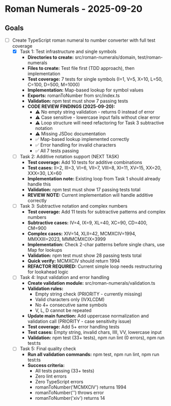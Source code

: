 # Roman Numerals - 2025-09-20

## Goals

- [ ] Create TypeScript roman numeral to number converter with full test coverage
  - [x] Task 1: Test infrastructure and single symbols
    - **Directories to create:** src/roman-numerals/domain, test/roman-numerals
    - **Files to create:** Test file first (TDD approach), then implementation
    - **Test coverage:** 7 tests for single symbols (I=1, V=5, X=10, L=50, C=100, D=500, M=1000)
    - **Implementation:** Map-based lookup for symbol values
    - **Exports:** romanToNumber from src/index.ts
    - **Validation:** npm test must show 7 passing tests
    - **CODE REVIEW FINDINGS (2025-09-20):**
      - ⚠️ No empty string validation - returns 0 instead of error
      - ⚠️ Case sensitive - lowercase input fails without clear error
      - ⚠️ Loop structure will need refactoring for Task 3 subtractive notation
      - ⚠️ Missing JSDoc documentation
      - ✅ Map-based lookup implemented correctly
      - ✅ Error handling for invalid characters
      - ✅ All 7 tests passing
  - [ ] Task 2: Additive notation support (NEXT TASK)
    - **Test coverage:** Add 10 tests for additive combinations
    - **Test cases:** II=2, III=3, VI=6, VII=7, VIII=8, XI=11, XV=15, XX=20, XXX=30, LX=60
    - **Implementation note:** Existing loop from Task 1 should already handle this
    - **Validation:** npm test must show 17 passing tests total
    - **REVIEW NOTE:** Current implementation will handle additive correctly
  - [ ] Task 3: Subtractive notation and complex numbers
    - **Test coverage:** Add 11 tests for subtractive patterns and complex numbers
    - **Subtractive cases:** IV=4, IX=9, XL=40, XC=90, CD=400, CM=900
    - **Complex cases:** XIV=14, XLII=42, MCMXCIV=1994, MMXXIII=2023, MMMCMXCIX=3999
    - **Implementation:** Check 2-char patterns before single chars, use Map for lookups
    - **Validation:** npm test must show 28 passing tests total
    - **Quick verify:** MCMXCIV should return 1994
    - **REFACTOR REQUIRED:** Current simple loop needs restructuring for lookahead logic
  - [ ] Task 4: Input validation and error handling
    - **Create validation module:** src/roman-numerals/validation.ts
    - **Validation rules:**
      - Empty string check (PRIORITY - currently missing)
      - Valid characters only (IVXLCDM)
      - No 4+ consecutive same symbols
      - V, L, D cannot be repeated
    - **Update main function:** Add uppercase normalization and validation call (PRIORITY - case sensitivity issue)
    - **Test coverage:** Add 5+ error handling tests
    - **Test cases:** Empty string, invalid chars, IIII, VV, lowercase input
    - **Validation:** npm test (33+ tests), npm run lint (0 errors), npm run test:ts
  - [ ] Task 5: Final quality check
    - **Run all validation commands:** npm test, npm run lint, npm run test:ts
    - **Success criteria:**
      - All tests passing (33+ tests)
      - Zero lint errors
      - Zero TypeScript errors
      - romanToNumber('MCMXCIV') returns 1994
      - romanToNumber('') throws error
      - romanToNumber('xiv') returns 14
